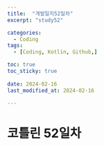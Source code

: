 ```yaml
---
title:  "개발일지52일차" 
excerpt: "study52"

categories:
  - Coding
tags:
  - [Coding, Kotlin, Github,]

toc: true
toc_sticky: true
 
date: 2024-02-16
last_modified_at: 2024-02-16

---
```

# 코틀린 52일차





